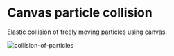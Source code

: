 # Canvas particle collision

Elastic collision of freely moving particles using canvas.

![collision-of-particles](images/collision.gif)
